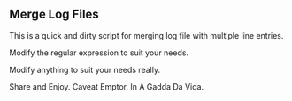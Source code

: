 ## Merge Log Files

This is a quick and dirty script for merging log file with multiple line entries.

Modify the regular expression to suit your needs.

Modify anything to suit your needs really. 

Share and Enjoy. Caveat Emptor. In A Gadda Da Vida.
